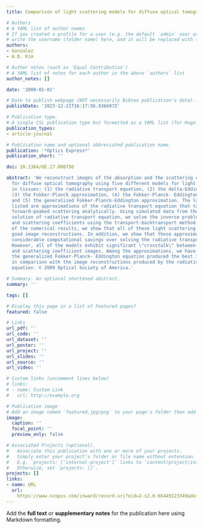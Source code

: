 ```yaml
---
title: Comparison of light scattering models for diffuse optical tomography

# Authors
# A YAML list of author names
# If you created a profile for a user (e.g. the default `admin` user at `content/authors/admin/`), 
# write the username (folder name) here, and it will be replaced with their full name and linked to their profile.
authors:
- Gonzalez
- A.D. Kim

# Author notes (such as 'Equal Contribution')
# A YAML list of notes for each author in the above `authors` list
author_notes: []

date: '2009-01-01'

# Date to publish webpage (NOT necessarily Bibtex publication's date).
publishDate: '2023-12-21T16:17:56.936697Z'

# Publication type.
# A single CSL publication type but formatted as a YAML list (for Hugo requirements).
publication_types:
- article-journal

# Publication name and optional abbreviated publication name.
publication: '*Optics Express*'
publication_short: ''

doi: 10.1364/OE.17.008756

abstract: 'We reconstruct images of the absorption and the scattering coefficients
  for diffuse optical tomography using five different models for light propagation
  in tissues: (1) the radiative transport equation, (2) the delta-Eddington approximation,
  (3) the Fokker-Planck approximation, (4) the Fokker-Planck- Eddington approximation
  and (5) the generalized Fokker-Planck-Eddington approximation. The last four models
  listed are approximations of the radiative transport equation that take into account
  forward-peaked scattering analytically. Using simulated data from the numerical
  solution of radiative transport equation, we solve the inverse problem for the absorption
  and scattering coefficients using the transport-backtransport method. Through comparison
  of the numerical results, we show that all of these light scattering models produce
  good image reconstructions. In addition, we show that these approximations afford
  considerable computational savings over solving the radiative transport equation.
  However, all of the models exhibit significant \"crosstalk\" between absorption
  and scattering coefficient images. Among the approximations, we have found that
  the generalized Fokker-Planck- Eddington equation produced the best image reconstructions
  in comparison with the image reconstructions produced by the radiative transport
  equation. © 2009 Optical Society of America.'

# Summary. An optional shortened abstract.
summary: ''

tags: []

# Display this page in a list of Featured pages?
featured: false

# Links
url_pdf: ''
url_code: ''
url_dataset: ''
url_poster: ''
url_project: ''
url_slides: ''
url_source: ''
url_video: ''

# Custom links (uncomment lines below)
# links:
# - name: Custom Link
#   url: http://example.org

# Publication image
# Add an image named `featured.jpg/png` to your page's folder then add a caption below.
image:
  caption: ''
  focal_point: ''
  preview_only: false

# Associated Projects (optional).
#   Associate this publication with one or more of your projects.
#   Simply enter your project's folder or file name without extension.
#   E.g. `projects: ['internal-project']` links to `content/project/internal-project/index.md`.
#   Otherwise, set `projects: []`.
projects: []
links:
- name: URL
  url: 
    https://www.scopus.com/inward/record.uri?eid=2-s2.0-66449123349&doi=10.1364%2fOE.17.008756&partnerID=40&md5=7cbfb23179073f1648059951b6f7c52d
---
```


Add the **full text** or **supplementary notes** for the publication here using Markdown formatting.
